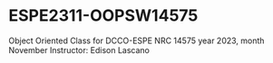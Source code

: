 # ESPE2311-OOPSW14575
Object Oriented Class for DCCO-ESPE NRC 14575 year 2023, month November
Instructor: Edison Lascano
